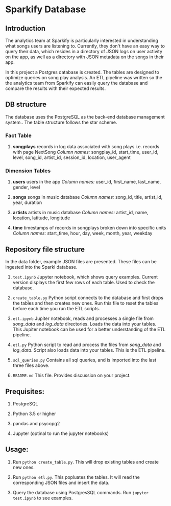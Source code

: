 
# Sparkify Database


## Introduction

The analytics team at Sparkify is particularly interested in understanding what songs users are listening to. Currently, they don't have an easy way to query their data, which resides in a directory of JSON logs on user activity on the app, as well as a directory with JSON metadata on the songs in their app.

In this project a Postgres database is created. The tables are designed to optimize queries on song play analysis. An ETL pipeline was written so the the analytics team from Sparkify can easily query the database and compare the results with their expected results.


## DB structure

The database uses the PostgreSQL as the back-end database management system.. The table structure follows the star scheme.

### Fact Table

1. **songplays**
    records in log data associated with song plays i.e. records with page NextSong
    *Column names:* songplay_id, start_time, user_id, level, song_id, artist_id, session_id, location, user_agent

### Dimension Tables

1. **users**
    users in the app
    *Column names:* user_id, first_name, last_name, gender, level
    
2. **songs**
    songs in music database
    *Column names:* song_id, title, artist_id, year, duration
    
3. **artists**
    artists in music database
    *Column names:* artist_id, name, location, latitude, longitude
   
4. **time**
    timestamps of records in songplays broken down into specific units
    *Column names:* start_time, hour, day, week, month, year, weekday


## Repository file structure

In the data folder, example JSON files are presented. These files can be ingested into the Sparki database.

1. `test.ipynb`
    Jupyter notebook, which shows query examples. Current version displays the first few rows of each table. Used to check the database. 
    
2. `create_table.py`
    Python script connects to the database and first drops the tables and then creates new ones. Run this file to reset the  tables before each time you run the ETL scripts. 
    
3. `etl.ipynb`
    Jupiter notebook, reads and processes a single file from *song_data* and *log_data* directories. Loads the data into your tables. This Jupiter notebook can be used for a better understanding of the ETL pipeline.
    
4. `etl.py` 
    Python script to read and process the files from *song_data* and *log_data*. Script also loads data into your tables. This is the ETL pipeline.

5. `sql_queries.py` 
    Contains all sql queries, and is imported into the last three files above.

6. `README.md`
    This file. Provides discussion on your project. 
    

## Prequisites:

1. PostgreSQL

2. Python 3.5 or higher

3. pandas and psycopg2

4. Jupyter (optinal to run the jupyter notebooks)



## Usage:

1. Run `python create_table.py`. This will drop existing tables and create new ones.

2. Run `python etl.py`. This popluates the tables. It will read the corresponding JSON files and insert the data.

3. Query the database using PostgresSQL commands. Run `jupyter test.ipynb` to see examples.
    
    
    